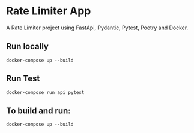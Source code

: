 # Rate Limiter App

A Rate Limiter project using FastApi, Pydantic, Pytest, Poetry and Docker.

## Run locally
```
docker-compose up --build
```


## Run Test
```
docker-compose run api pytest
```

## To build and run:
```
docker-compose up --build
```